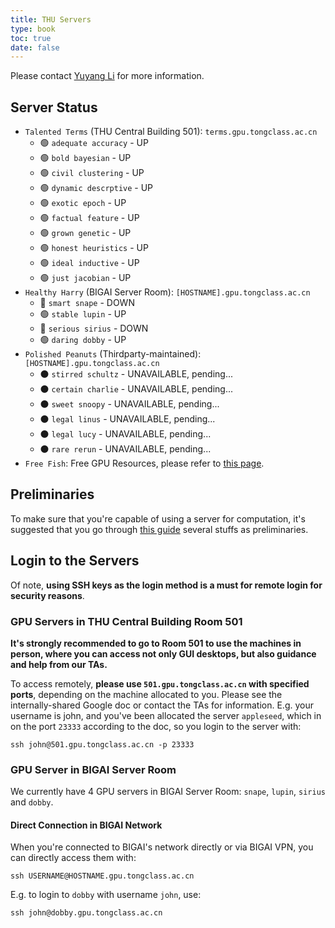 ```yaml
---
title: THU Servers
type: book
toc: true
date: false
---
```


Please contact [Yuyang Li](https://yuyangli.com) for more information. 
<!-- more -->

## Server Status

<!-- Use 🟢(up), 🟡 (under maintain), 🔴(down), ⚫ (unavailable) -->

- `Talented Terms` (THU Central Building 501): `terms.gpu.tongclass.ac.cn`
    - 🟢 `adequate accuracy` - UP
    - 🟢 `bold bayesian` - UP
    - 🟢 `civil clustering` - UP
    - 🟢 `dynamic descrptive` - UP
    - 🟢 `exotic epoch` - UP
    - 🟢 `factual feature` - UP
    - 🟢 `grown genetic` - UP
    - 🟢 `honest heuristics` - UP
    - 🟢 `ideal inductive` - UP
    - 🟢 `just jacobian` - UP
- `Healthy Harry` (BIGAI Server Room): `[HOSTNAME].gpu.tongclass.ac.cn`
    - 🔴 `smart snape` - DOWN
    - 🟢 `stable lupin` - UP
    - 🔴 `serious sirius` - DOWN
    - 🟢 `daring dobby` - UP
- `Polished Peanuts` (Thirdparty-maintained): `[HOSTNAME].gpu.tongclass.ac.cn`
    - ⚫ `stirred schultz` - UNAVAILABLE, pending...
    - ⚫ `certain charlie` - UNAVAILABLE, pending...
    - ⚫ `sweet snoopy` - UNAVAILABLE, pending...
    - ⚫ `legal linus` - UNAVAILABLE, pending...
    - ⚫ `legal lucy` - UNAVAILABLE, pending...
    - ⚫ `rare rerun` - UNAVAILABLE, pending...
- `Free Fish`: Free GPU Resources, please refer to [this page](/info/gpu-servers/free-gpu/).


## Preliminaries

To make sure that you're capable of using a server for computation, it's suggested that you go through [this guide](/info/gpu-servers/gpu-server-prelinilaries/) several stuffs as preliminaries.

## Login to the Servers

Of note, **using SSH keys as the login method is a must for remote login for security reasons**.

### GPU Servers in THU Central Building Room 501

**It's strongly recommended to go to Room 501 to use the machines in person, where you can access not only GUI desktops, but also guidance and help from our TAs.**

To access remotely, **please use `501.gpu.tongclass.ac.cn` with specified ports**, depending on the machine allocated to you. Please see the internally-shared Google doc or contact the TAs for information. E.g. your username is john, and you've been allocated the server `appleseed`, which in on the port `23333` according to the doc, so you login to the server with:

```shell
ssh john@501.gpu.tongclass.ac.cn -p 23333
```

### GPU Server in BIGAI Server Room

We currently have 4 GPU servers in BIGAI Server Room: `snape`, `lupin`, `sirius` and `dobby`.

#### Direct Connection in BIGAI Network

When you're connected to BIGAI's network directly or via BIGAI VPN, you can directly access them with:

```shell
ssh USERNAME@HOSTNAME.gpu.tongclass.ac.cn
```

E.g. to login to `dobby` with username `john`, use:

```shell
ssh john@dobby.gpu.tongclass.ac.cn
```
